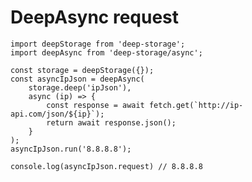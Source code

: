 # DeepAsync request

    import deepStorage from 'deep-storage';
    import deepAsync from 'deep-storage/async';

    const storage = deepStorage({});
    const asyncIpJson = deepAsync(
        storage.deep('ipJson'),
        async (ip) => {
            const response = await fetch.get(`http://ip-api.com/json/${ip}`);
            return await response.json();
        }
    );
    asyncIpJson.run('8.8.8.8');

    console.log(asyncIpJson.request) // 8.8.8.8



